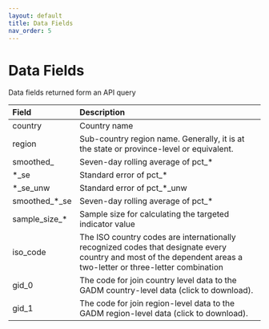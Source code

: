 ```yaml
---
layout: default
title: Data Fields
nav_order: 5
---
```


# Data Fields

Data fields returned form an API query

| Field              | Description          |
|:-------------------|:---------------------|
| country            | Country name         |
| region             | Sub-country region name. Generally, it is at the state or province-level or equivalent.         |
| smoothed\_         | Seven-day rolling average of pct\_\*         |
| \*\_se             | Standard error of pct\_\*                    |
| \*\_se\_unw        | Standard error of pct\_\*\_unw               |
| smoothed\_\*\_se   | Seven-day rolling average of pct\_\*         |
| sample\_size\_\*   | Sample size for calculating the targeted indicator value         |
| iso\_code          | The ISO country codes are internationally recognized codes that designate every country and most of the dependent areas a two-letter or three-letter combination        |
| gid\_0             | The code for join country level data to the GADM country-level data (click to download).         |
| gid\_1             | The code for join region-level data to the GADM region-level data (click to download).        |


<!-- | pct\_\*      | Weighted percentage of respondents that have reported the specified indicator, where * is the indicator, except for the following indicators:\s\scovid, where \* = cli  
flu, where \* = ili  
mask, where \* = mc  
contact, where \* = dc  
finance, where \* = hf  
anosmia, where \* = anos  
vaccine_acpt, where \* = vu|
| pct_\*_unw     | Unweighted percentage of respondents that have reported the specified indicator, where * is the indicator, except for the following indicators:
covid, where \* = cli  
flu, where \* = ili  
mask, where \* = mc  
contact, where \* = dc  
finance, where \* = hf  
anosmia, where \* = anos  
vaccine_acpt, where \* = vu |
| smoothed_\*    | Seven-day rolling average of pct\_\* |
| \*_se          | Standard error of pct\_\*   |
| \*_se_unw      | Standard error of unweighted percent   |
| smoothed_\*_se | Standard error of smoothed percent    |
| sample_size_\* | Sample size for calculating the targeted indicator value   |
| iso_code      | The ISO country codes are internationally recognized codes that designate every country and most of the dependent areas a two-letter or three-letter combination.   |
| gid_0         | The code for join country level data to the [GADM](https://gadm.org) country-level data (click to download)   |
| gid_1         | The code for join region-level data to the [GADM](https://gadm.org) region-level data (click to download)  |
| survey_date   | Survey date for the data   | -->